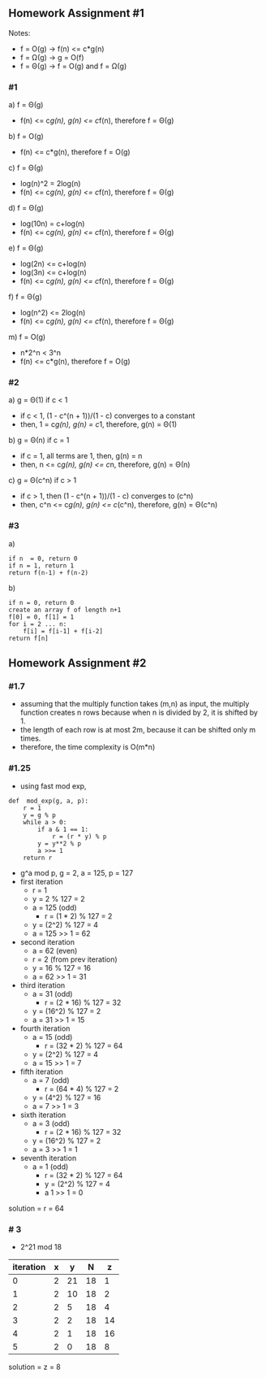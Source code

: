 
## Homework Assignment #1
Notes:
- f = O(g) -> f(n) <= c*g(n)
- f = Ω(g) -> g = O(f)
- f = Θ(g) -> f = O(g) and f = Ω(g)
    
### #1
a) f = Θ(g)
- f(n) <= c*g(n), g(n) <= c*f(n), therefore f = Θ(g)

b) f = O(g)
- f(n) <= c*g(n), therefore f = O(g)

c) f = Θ(g)
- log(n)^2 = 2log(n)
- f(n) <= c*g(n), g(n) <= c*f(n), therefore f = Θ(g)

d) f = Θ(g)
- log(10n) = c+log(n)
- f(n) <= c*g(n), g(n) <= c*f(n), therefore f = Θ(g)

e) f = Θ(g)
- log(2n) <= c+log(n)
- log(3n) <= c+log(n)
- f(n) <= c*g(n), g(n) <= c*f(n), therefore f = Θ(g)

f) f = Θ(g)
- log(n^2) <= 2log(n)
- f(n) <= c*g(n), g(n) <= c*f(n), therefore f = Θ(g)

m) f = O(g)
- n*2^n < 3^n 
- f(n) <= c*g(n), therefore f = O(g)

### #2 
a) g = Θ(1) if c < 1
- if c < 1,  (1 - c^(n + 1))/(1 - c) converges to a constant
- then, 1 = c*g(n), g(n) = c*1, therefore, g(n) = Θ(1)

b) g = Θ(n) if c = 1
- if c = 1, all terms are 1, then, g(n) = n
- then, n <= c*g(n), g(n) <= c*n, therefore, g(n) = Θ(n)

c) g = Θ(c^n) if c > 1
- if c > 1, then (1 - c^(n + 1))/(1 - c)  converges to (c^n)
- then, c^n <= c*g(n), g(n) <= c*(c^n), therefore, g(n) = Θ(c^n)

### #3
a) 
```
if n  = 0, return 0
if n = 1, return 1
return f(n-1) + f(n-2)
```
b)
```
if n = 0, return 0
create an array f of length n+1
f[0] = 0, f[1] = 1
for i = 2 ... n:
	f[i] = f[i-1] + f[i-2]
return f[n]
```
## Homework Assignment #2

### #1.7
- assuming that the multiply function takes (m,n) as input, the multiply function creates  n rows because when n is divided by 2, it is shifted by 1.
- the length of each row is at most 2m, because it can be shifted only m times.
- therefore, the time complexity is O(m*n)

### #1.25
- using fast mod exp,
```
def  mod_exp(g, a, p):
	r = 1
	y = g % p
	while a > 0:
		if a & 1 == 1:
			r = (r * y) % p
		y = y**2 % p
		a >>= 1
	return r
```
- g^a mod p, g = 2, a = 125, p = 127
- first iteration
	 - r = 1
	- y = 2 % 127 = 2
	- a = 125 (odd)
		-  r = (1 * 2) % 127 = 2
	- y = (2^2) % 127 = 4
	- a = 125 >> 1 = 62
- second iteration
	- a = 62 (even)
	- r = 2 (from prev iteration)
	- y = 16 % 127 = 16
	- a = 62 >> 1 = 31
- third iteration
	- a = 31 (odd)
		- r = (2 * 16) % 127 = 32
	- y = (16^2) % 127 = 2
	- a = 31 >> 1 = 15
- fourth iteration
	- a = 15 (odd)
		- r = (32 * 2) % 127 = 64
	- y = (2^2) % 127 = 4
	- a = 15 >> 1 = 7
- fifth iteration
	- a = 7 (odd)
		- r = (64 * 4) % 127 = 2
	- y = (4^2) % 127 = 16
	- a = 7 >> 1 = 3
- sixth iteration
	- a = 3 (odd)
		- r = (2 * 16) % 127 = 32
	- y = (16^2) % 127 = 2
	- a = 3 >> 1 = 1
- seventh iteration 
	- a = 1 (odd)
		- r = (32 * 2) % 127 = 64
		- y = (2^2) % 127 = 4
		- a 1 >> 1 = 0

solution = r = 64

### # 3
- 2^21 mod 18

| iteration | x | y | N | z |
|--|--|--|--|--|
| 0 | 2 | 21 | 18 | 1 |
| 1 | 2 | 10 | 18 | 2 |
| 2 | 2 | 5 | 18 | 4 |
| 3 | 2 | 2 | 18 | 14 |
| 4 | 2 | 1 | 18 | 16 |
| 5 | 2 | 0 | 18 | 8 |

solution = z = 8
